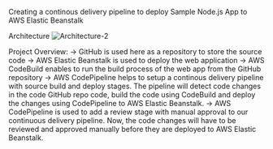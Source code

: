 Creating a continous delivery pipeline to deploy Sample Node.js App to AWS Elastic Beanstalk

Architecture
![Architecture-2](https://user-images.githubusercontent.com/128709137/233804655-48dac75a-57e0-4d97-a0ad-bf2f8448c3f9.PNG)

Project Overview: 
-> GitHub is used here as a repository to store the source code
-> AWS Elastic Beanstalk is used to deploy the web application 
-> AWS CodeBuild enables to run the build process of the web app from the GitHub repository
-> AWS CodePipeline helps to setup a continous delivery pipeline with source build and deploy stages. The pipeline will detect code changes in the code GitHub repo          code, build the code using CodeBuild and deploy the changes using CodePipeline to AWS Elastic Beanstalk.
-> AWS CodePipeline is used to add a review stage with manual approval to our continuous delivery pipeline. Now, the code changes will have to be reviewed and                approved manually before they are deployed to AWS Elastic Beanstalk.

